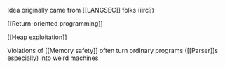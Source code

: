 Idea originally came from [[LANGSEC]] folks (iirc?)

[[Return-oriented programming]]

[[Heap exploitation]]

Violations of [[Memory safety]] often turn ordinary programs ([[Parser]]s especially) into weird machines